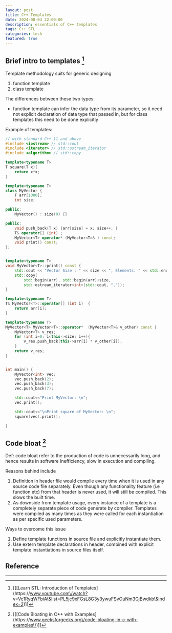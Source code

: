 ```yaml
---
layout: post
title: C++ Templates
date: 2024-08-03 22:09:00
description: essentials of C++ templates
tags: C++ STL
categories: tech
featured: true
---
```




## Brief intro to templates [^1]

Template methodology suits for generic designing
1. function template
2. class template

The differences between these two types:
- function template can infer the data type from its parameter, so it need not explicit declaration of data type that passed in, but for class templates this need to be done explicitly


Example of templates:
```cpp
// with standard C++ 11 and above
#include <iostream> // std::cout
#include <iterator> // std::ostream_iterator
#include <algorithm> // std::copy

template<typename T>
T square(T x){
    return x*x;
}

template<typename T>
class MyVector {
    T arr[1000];
    int size;

public:
    MyVector() : size(0) {}

public:
    void push_back(T x) {arr[size] = x; size++; }
    T& operator[] (int) ;
    MyVector<T> operator* (MyVector<T>& ) const;
    void print() const;
};


template<typename T>
void MyVector<T>::print() const {
    std::cout << "Vector Size : " << size << ", Elements: " << std::endl;
    std::copy(
        std::begin(arr), std::begin(arr)+size,
        std::ostream_iterator<int>(std::cout, ","));
}

template<typename T>
T& MyVector<T>::operator[] (int i)  {
    return arr[i];
}

template<typename T>
MyVector<T> MyVector<T>::operator*  (MyVector<T>& v_other) const {
    MyVector<T> v_res;
    for (int i=0; i<this->size; i++){
        v_res.push_back(this->arr[i] * v_other[i]);
    }
    return v_res;
}


int main() {
    MyVector<int> vec;
    vec.push_back(2);
    vec.push_back(3);
    vec.push_back(7);

    std::cout<<"Print MyVector: \n";
    vec.print();

    std::cout<<"\nPrint square of MyVector: \n";
    square(vec).print();

}

```

## Code bloat [^2]

Def:
code bloat refer to the production of code is unnecessarily long, and hence results in software
Inefficiency, slow in execution and compiling.

Reasons behind include
1. Definition in header file would compile every time when it is used in any source code file separately. Even though any functionality feature (i.e function etc) from that header is never used, it will still be compiled. This slows the built time.
2. As downside from template usage, every instance of a template is a completely separate piece of code generate by compiler. Templates were compiled as many times as they were called for each instantiation as per specific used parameters.

Ways to overcome this issue
1. Define template functions in source file and explicitly instantiate them.
2. Use extern template declarations in header, combined with explicit template instantiations in source files itself.





## Reference
- - -
[^1]: [[\[Learn STL: Introduction of Templates\](https:\/\/www.youtube.com\/watch?v=Vc1RyqWFbiA\&list=PL5jc9xFGsL8G3y3ywuFSvOuNm3GjBwdkb\&index=2)]]
[^2]: [[\[Code Bloating in C++ with Examples\](https:\/\/www.geeksforgeeks.org\/code-bloating-in-c-with-examples\/)]]


